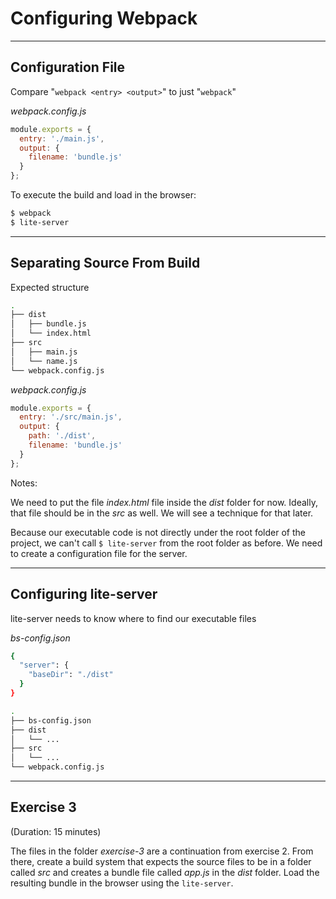 # Configuring Webpack

---

## Configuration File

Compare "`webpack <entry> <output>`" to just "`webpack`"

_webpack.config.js_

```js
module.exports = {
  entry: './main.js',
  output: {
    filename: 'bundle.js'
  }
};
```

To execute the build and load in the browser:

```sh
$ webpack
$ lite-server
```

---

## Separating Source From Build

Expected structure

```sh
.
├── dist
│   ├── bundle.js
│   └── index.html
├── src
│   ├── main.js
│   └── name.js
└── webpack.config.js
```

_webpack.config.js_

```js
module.exports = {
  entry: './src/main.js',
  output: {
    path: './dist',
    filename: 'bundle.js'
  }
};
``` 

Notes:

We need to put the file _index.html_ file inside the _dist_ folder for now. Ideally, that file should be in the _src_ as well. We will see a technique for that later.

Because our executable code is not directly under the root folder of the project, we can't call `$ lite-server` from the root folder as before. We need to create a configuration file for the server.

---

## Configuring lite-server

lite-server needs to know where to find our executable files

_bs-config.json_

```sh
{
  "server": {
    "baseDir": "./dist"
  }
}
```

```sh
.
├── bs-config.json
├── dist
│   └── ...
├── src
│   └── ...
└── webpack.config.js
```

---

## Exercise 3

(Duration: 15 minutes)

The files in the folder _exercise-3_ are a continuation from exercise 2. From there, create a build system that expects the source files to be in a folder called _src_ and creates a bundle file called _app.js_ in the _dist_ folder. Load the resulting bundle in the browser using the `lite-server`.